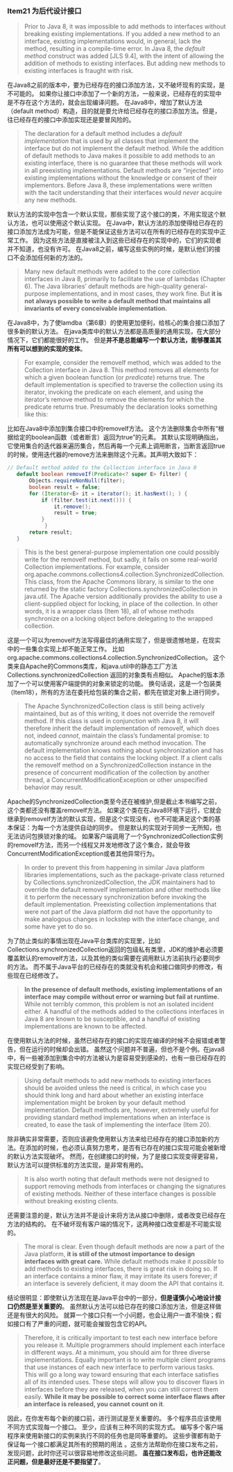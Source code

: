 ### Item21 为后代设计接口

> Prior to Java 8, it was impossible to add methods to interfaces without breaking existing implementations. 
> If you added a new method to an interface, existing implementations would, in general, lack the method, resulting in a compile-time error. 
> In Java 8, the *default method* construct was added [JLS 9.4], with the intent of allowing the addition of methods to existing interfaces. 
> But adding new methods to existing interfaces is fraught with risk.

在Java8之前的版本中，要为已经存在的接口添加方法，又不破坏现有的实现，是不可能的。
如果你让接口中添加了一个新的方法，一般来说，已经存在的实现中是不存在这个方法的，就会出现编译问题。
在Java8中，增加了默认方法（default method）构造，目的就是要允许给已经存在的接口添加方法。但是，往已经存在的接口中添加实现还是要冒风险的。

> The declaration for a default method includes a *default implementation* that is used by all classes that implement the interface but do not implement the default method.
> While the addition of default methods to Java makes it possible to add methods to an existing interface, there is no guarantee that these methods will work in all preexisting implementations. 
> Default methods are “injected” into existing implementations without the knowledge or consent of their implementors.
> Before Java 8, these implementations were written with the tacit understanding that their interfaces would *never* acquire any new methods.

默认方法的实现中包含一个默认实现，那些实现了这个接口的类，不用实现这个默认方法，也可以使用这个默认实现。
在Java中，默认方法的添加使得给已存在的接口添加方法成为可能，但是不能保证这些方法可以在所有的已经存在的实现中正常工作。
因为这些方法是直接被注入到这些已经存在的实现中的，它们的实现者并不知道，也没有许可。
在Java8之前，编写这些实例的时候，是默认他们的接口不会添加任何新的方法的。

> Many new default methods were added to the core collection interfaces in Java 8, primarily to facilitate the use of lambdas (Chapter 6).
> The Java libraries’ default methods are high-quality general-purpose implementations, and in most cases, they work fine. 
> But **it is not always possible to write a default method that maintains all invariants of every conceivable implementation.**

在Java8中，为了使lamdba（第6章）的使用更加便利，给核心的集合接口添加了很多新的默认方法。
在java类库中的默认方法都是高质量的通用实现，在大部分情况下，它们都能很好的工作。
但是**并不是总能编写一个默认方法，能够覆盖其所有可以想到的实现的变体**。

> For example, consider the removeIf method, which was added to the Collection interface in Java 8. 
> This method removes all elements for which a given boolean function (or *predicate*) returns true. 
> The default implementation is specified to traverse the collection using its iterator, invoking the predicate on each element, and using the iterator’s remove method to remove the elements for which the predicate returns true. 
> Presumably the declaration looks something like this:

比如在Java8中添加到集合接口中的removeIf方法。
这个方法删除集合中所有“根据给定的boolean函数（或者断言）返回为true”的元素。
其默认实现明确指出，它使用集合的迭代器来遍历集合，然后再每一个元素上调用断言，当断言返回true的时候，使用迭代器的remove方法来删除这个元素。其声明大致如下：

```java
// Default method added to the Collection interface in Java 8
   default boolean removeIf(Predicate<? super E> filter) {
       Objects.requireNonNull(filter);
       boolean result = false;
       for (Iterator<E> it = iterator(); it.hasNext(); ) {
           if (filter.test(it.next())) {
               it.remove();
               result = true;
           }
			}
       return result;
   }
```

> This is the best general-purpose implementation one could possibly write for the removeIf method, but sadly, it fails on some real-world Collection implementations.
> For example, consider org.apache.commons.collections4.collection.SynchronizedCollection. 
> This class, from the Apache Commons library, is similar to the one returned by the static factory Collections.synchronizedCollection in java.util. 
> The Apache version additionally provides the ability to use a client-supplied object for locking, in place of the collection. 
> In other words, it is a wrapper class (Item 18), all of whose methods synchronize on a locking object before delegating to the wrapped collection.

这是一个可以为removeIf方法写得最佳的通用实现了，但是很遗憾地是，在现实中的一些集合实现上却不能正常工作。
比如org.apache.commons.collections4.collection.SynchronizedCollection。
这个类来自Apache的Commons类库，和java.util中的静态工厂方法Collections.synchronizedCollection 返回的对象类有点相似。
Apache的版本添加了一个可以使用客户端提供的对象来锁定的功能。
换句话说，这是一个包装类（Item18），所有的方法在委托给包装的集合之前，都先在锁定对象上进行同步。

> The Apache SynchronizedCollection class is still being actively maintained, but as of this writing, it does not override the removeIf method. 
> If this class is used in conjunction with Java 8, it will therefore inherit the default implementation of removeIf, which does not, indeed *cannot*, maintain the class’s fundamental promise: to automatically synchronize around each method invocation. 
> The default implementation knows nothing about synchronization and has no access to the field that contains the locking object. 
> If a client calls the removeIf method on a SynchronizedCollection instance in the presence of concurrent modification of the collection by another thread, a ConcurrentModificationException or other unspecified behavior may result.

Apache的SynchronizedCollection类至今还在被维护,但是截止本书编写之前，这个类都还没有覆盖removeIf方法。
如果这个类在在Java8环境下运行，它就会继承到removeIf方法的默认实现，但是这个实现没有，也不可能满足这个类的基本保证：为每一个方法提供自动的同步。
但是默认的实现对于同步一无所知，也无法访问包换锁对象的域。
如果客户端调用了一个SynchronizedCollection实例的removeIf方法，而另一个线程又并发地修改了这个集合，就会导致ConcurrentModificationException或者其他异常行为。

> In order to prevent this from happening in similar Java platform libraries implementations, such as the package-private class returned by Collections.synchronizedCollection, the JDK maintainers had to override the default removeIf implementation and other methods like it to perform the necessary synchronization before invoking the default implementation.
> Preexisting collection implementations that were not part of the Java platform did not have the opportunity to make analogous changes in lockstep with the interface change, and some have yet to do so.

为了防止类似的事情出现在Java平台类库的实现里，比如Collections.synchronizedCollection返回的包级私有类里，JDK的维护者必须要覆盖默认的removeIf方法，以及其他的类似需要在调用默认方法前执行必要同步的方法。
而不属于Java平台的已经存在的类就没有机会和接口做同步的修改，有些现在已经修改了。

> **In the presence of default methods, existing implementations of an interface may compile without error or warning but fail at runtime.** 
> While not terribly common, this problem is not an isolated incident either. 
> A handful of the methods added to the collections interfaces in Java 8 are known to be susceptible, and a handful of existing implementations are known to be affected.

在使用默认方法的时候，虽然已经存在的接口的实现在编译的时候不会报错或者警告，但在运行的时候却会出错。
虽然这个问题并不普遍，但也不是个例。在java8中，有一些被添加到集合中的方法被认为是容易受到感染的，也有一些已经存在的实现已经受到了影响。

> Using default methods to add new methods to existing interfaces should be avoided unless the need is critical, in which case you should think long and hard about whether an existing interface implementation might be broken by your default method implementation. 
> Default methods are, however, extremely useful for providing standard method implementations when an interface is created, to ease the task of implementing the interface (Item 20).

除非确实非常需要，否则应该避免使用默认方法来给已经存在的接口添加新的方法。在添加的时候，也必须认真努力思考，是否有已存在的接口实现可能会被新增的默认方法实现破坏。
然而，在创建接口的时候，为了是接口实现变得更容易，默认方法可以提供标准的方法实现，是非常有用的。

> It is also worth noting that default methods were not designed to support removing methods from interfaces or changing the signatures of existing methods. 
> Neither of these interface changes is possible without breaking existing clients.

还需要注意的是，默认方法并不是设计来将方法从接口中删除，或者改变已经存在方法的结构的。
在不破坏现有客户端的情况下，这两种接口改变都是不可能实现的。

> The moral is clear. Even though default methods are now a part of the Java platform, **it is still of the utmost importance to design interfaces with great care.** 
> While default methods make it *possible* to add methods to existing interfaces, there is great risk in doing so. 
> If an interface contains a minor flaw, it may irritate its users forever; if an interface is severely deficient, it may doom the API that contains it.

结论很明显：即使默认方法现在是Java平台中的一部分，**但是谨慎小心地设计接口仍然是至关重要的**。
虽然默认方法可以给已存在的接口添加方法，但是这样做还是有很大的风险。
就算一个接口只有一个小问题，也会让用户一直不愉快；假如接口有了严重的问题，就可能会摧毁包含它的API。

> Therefore, it is critically important to test each new interface before you release it. 
> Multiple programmers should implement each interface in different ways. 
> At a minimum, you should aim for three diverse implementations.
> Equally important is to write multiple client programs that use instances of each new interface to perform various tasks.
> This will go a long way toward ensuring that each interface satisfies all of its intended uses. 
> These steps will allow you to discover flaws in interfaces before they are released, when you can still correct them easily. 
> **While it may be possible to correct some interface flaws after an interface is released, you cannot count on it**.

因此，在你发布每个新的接口前，进行测试是至关重要的。
多个程序员应该使用不同方式实现每一个接口。
至少，应该有三种不同的实现方式。
编写多个客户端程序来使用新接口的实例来执行不同的任务也是同等重要的。
这些步骤都有助于保证每一个接口都满足其所有的预期的用法
。这些方法帮助你在接口发布之前，发现问题，此时你还可以很容易地修改这些问题。
**虽在接口发布后，也许还能改正问题，但是最好还是不要指望了**。

### 